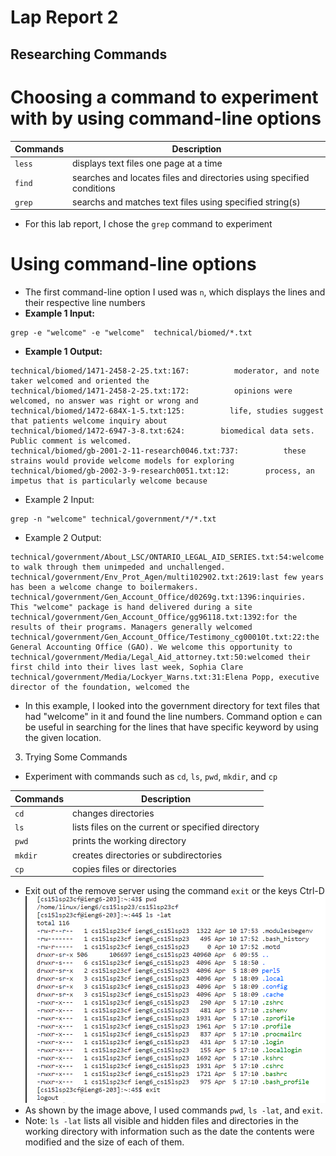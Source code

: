 # Lap Report 2

## Researching Commands

# Choosing a command to experiment with by using command-line options

| Commands | Description | 
| -------- | ------- |
| `less` | displays text files one page at a time |
| `find` | searches and locates files and directories using specified conditions |
| `grep` | searchs and matches text files using specified string(s) | 

 * For this lab report, I chose the `grep` command to experiment

# Using command-line options
 * The first command-line option I used was `n`, which displays the lines and their respective line numbers
 * **Example 1 Input:**
```
grep -e "welcome" -e "welcome"  technical/biomed/*.txt
``` 
 * **Example 1 Output:**
```
technical/biomed/1471-2458-2-25.txt:167:          moderator, and note taker welcomed and oriented the
technical/biomed/1471-2458-2-25.txt:172:          opinions were welcomed, no answer was right or wrong and
technical/biomed/1472-684X-1-5.txt:125:          life, studies suggest that patients welcome inquiry about
technical/biomed/1472-6947-3-8.txt:624:        biomedical data sets. Public comment is welcomed.
technical/biomed/gb-2001-2-11-research0046.txt:737:          these strains would provide welcome models for exploring
technical/biomed/gb-2002-3-9-research0051.txt:12:        process, an impetus that is particularly welcome because
```
 * Example 2 Input:
```
grep -n "welcome" technical/government/*/*.txt
```
 * Example 2 Output:
```
technical/government/About_LSC/ONTARIO_LEGAL_AID_SERIES.txt:54:welcome to walk through them unimpeded and unchallenged.
technical/government/Env_Prot_Agen/multi102902.txt:2619:last few years has been a welcome change to boilermakers.
technical/government/Gen_Account_Office/d0269g.txt:1396:inquiries. This "welcome" package is hand delivered during a site
technical/government/Gen_Account_Office/gg96118.txt:1392:for the results of their programs. Managers generally welcomed
technical/government/Gen_Account_Office/Testimony_cg00010t.txt:22:the General Accounting Office (GAO). We welcome this opportunity to
technical/government/Media/Legal_Aid_attorney.txt:50:welcomed their first child into their lives last week, Sophia Clare
technical/government/Media/Lockyer_Warns.txt:31:Elena Popp, executive director of the foundation, welcomed the
```
 * In this example, I looked into the government directory for text files that had "welcome" in it and found the line numbers. Command option `e` can be useful in searching for the lines that have specific keyword by using the given location.





  
  
3. Trying Some Commands
 * Experiment with commands such as `cd`, `ls`, `pwd`, `mkdir`, and `cp`

| Commands | Description | 
| -------- | ------- |
| `cd` | changes directories |
| `ls` | lists files on the current or specified directory|
| `pwd` | prints the working directory | 
| `mkdir` | creates directories or subdirectories | 
| `cp` | copies files or directories |

 * Exit out of the remove server using the command `exit` or the keys Ctrl-D
 ![Commands](commands.png)
 * As shown by the image above, I used commands `pwd`, `ls -lat`, and `exit`. 
 * Note: `ls -lat` lists all visible and hidden files and directories in the working directory with information such as the date the contents were modified and the size of each of them.

